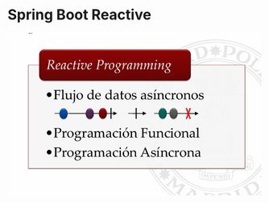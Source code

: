 # Spring Boot Reactive

<p align="center">
    <img src="docs/reactive-programming.png" alt="Reactive Programming" />
</p>
